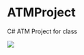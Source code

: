 # ATMProject
C# ATM Project for class

![](https://img.shields.io/badge/vscode--dev--community-gitlens-blue.svg?logo=slack&amp;colorA=482659)
